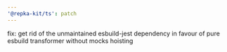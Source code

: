 ```yaml
---
'@repka-kit/ts': patch
---
```


fix: get rid of the unmaintained esbuild-jest dependency in favour of pure esbuild transformer without mocks hoisting
